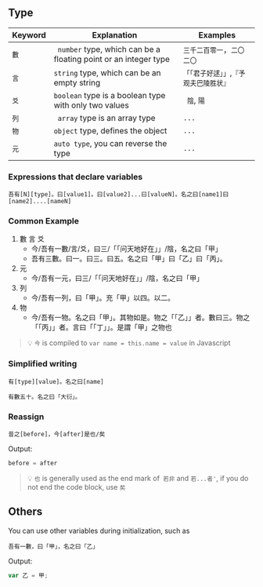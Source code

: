 ## Type

| Keyword | Explanation | Examples |
| --- | --- | --- |
| `數` |` number` type, which can be a floating point or an integer type|`三千二百零一`，`二〇二〇`|
| `言` | `string` type, which can be an empty string|`「「君子好逑」」`,`『予观夫巴陵胜状』`|
| `爻` | `boolean` type is a boolean type with only two values |` 陰`, `陽` |
| `列` |` array` type is an array type | `...` |
| `物` | `object` type, defines the object |` ... `|
| `元` | `auto type`, you can reverse the type |` ... `|

### Expressions that declare variables

```wenyan
吾有[N][type]。曰[value1]。曰[value2]...曰[valueN]。名之曰[name1]曰[name2]....[nameN]
```

### Common Example

1. 數 言 爻
    * 今/吾有一數/言/爻，曰三/「「问天地好在」」/陰，名之曰「甲」
    * 吾有三數。曰一。曰三。曰五。名之曰「甲」曰「乙」曰「丙」。
2. 元
    * 今/吾有一元，曰三/「「问天地好在」」/陰，名之曰「甲」
3. 列
    * 今/吾有一列，曰「甲」。充「甲」以四。以二。
4. 物
    * 今/吾有一物。名之曰「甲」。其物如是。物之「「乙」」者。數曰三。物之「「丙」」者。言曰「「丁」」。是謂「甲」之物也

> 💡 `今` is compiled to `var name = this.name = value` in Javascript

### Simplified writing

```wenyan
有[type][value]。名之曰[name]

有數五十。名之曰「大衍」。
```

### Reassign

```wenyan
昔之[before]，今[after]是也/矣
```

Output:

```js
before = after
```

> 💡 `也` is generally used as the end mark of` 若非` and `若...者'`, if you do not end the code block, use `矣`

## Others

You can use other variables during initialization, such as

```wenyan
吾有一數，曰「甲」，名之曰「乙」
```
Output:

```js
var 乙 = 甲;
```
